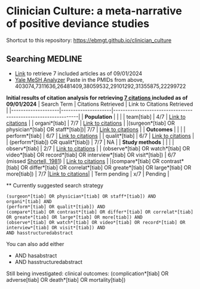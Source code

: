 <h1>Clinician Culture: a meta-narrative of positive deviance studies</h1>

Shortcut to this repository: https://ebmgt.github.io/clinician_culture

## Searching MEDLINE

- [Link](https://pubmed.ncbi.nlm.nih.gov/?term=403074,7311636,26481409,38059532,29101292,31355875,22299722&sort=fauth) to retrieve 7 included articles as of 09/01/2024
- [Yale MeSH Analyzer](https://mesh.med.yale.edu/) Paste in the PMIDs from above, 403074,7311636,26481409,38059532,29101292,31355875,22299722


**Initial results of citation analysis for retrieving [7 citations ](https://pubmed.ncbi.nlm.nih.gov/?term=403074,7311636,26481409,38059532,29101292,31355875,22299722&sort=fauth) included as of 09/01/2024**
| Search Term          | Citations Retrieved | Link to Citations Retrieved                                    |
|--------------------|---------------------|---------------------------------------------------------------|
| **Population**     |                     |  |
| team[tiab]         | 4/7                 | [Link to citations](https://pubmed.ncbi.nlm.nih.gov/?term=%2821403074%2C7311636%2C26481409%2C38059532%2C29101292%2C31355875%2C22299722%29+AND+%28team%5Btiab%5D%29&sort=fauth) |
| organi*[tiab]      | 7/7                 | [Link to citations](https://pubmed.ncbi.nlm.nih.gov/?term=%2821403074%2C7311636%2C26481409%2C38059532%2C29101292%2C31355875%2C22299722%29+AND+%28organi%2A%5Btiab%5D%29&sort=fauth&size=200) |
|(surgeon*[tiab] OR physician*[tiab] OR staff*[tiab])| 7/7 | [Link to citations](https://pubmed.ncbi.nlm.nih.gov/?term=%28surgeon%2A%5Btiab%5D+OR+physician%2A%5Btiab%5D+OR+staff%2A%5Btiab%5D%29+AND+%2821403074%2C7311636%2C26481409%2C38059532%2C29101292%2C31355875%2C22299722%29+AND+%28organi%2A%5Btiab%5D%29&sort=fauth&size=200) | 
| **Outcomes**       |                     |  |
| perform*[tiab]     | 6/7                 | [Link to citations](https://pubmed.ncbi.nlm.nih.gov/?term=%28perform%2A%5Btiab%5D%29+AND+%2821403074%2C7311636%2C26481409%2C38059532%2C29101292%2C31355875%2C22299722%29&sort=fauth&size=200&ac=no) |
| qualit*[tiab]      | 6/7                 | [Link to citations](https://pubmed.ncbi.nlm.nih.gov/?term=%28qualit%2A%5Btiab%5D%29+AND+%2821403074%2C7311636%2C26481409%2C38059532%2C29101292%2C31355875%2C22299722%29&sort=fauth&size=200&ac=no) |
| (perform*[tiab]) OR qualit*[tiab])       | 7/7                 | NA |
| **Study methods**  |                     |  |
| observ*[tiab]      | 2/7                 | [Link to citations](https://pubmed.ncbi.nlm.nih.gov/?term=%28observ%2A%5Btiab%5D%29+AND+%2821403074%2C7311636%2C26481409%2C38059532%2C29101292%2C31355875%2C22299722%29&sort=fauth&size=200&ac=no) |
| (observe*[tiab] OR watch*[tiab] OR video*[tiab] OR record*[tiab] OR interview*[tiab] OR visit*[tiab])       | 6/7<br/>(missed [Shortell, 1981](http://pubmed.gov/7311636))  | [Link to citations](https://pubmed.ncbi.nlm.nih.gov/?term=%28observe%2A%5Btiab%5D+OR+watch%2A%5Btiab%5D+OR+video%2A%5Btiab%5D+OR+record%2A%5Btiab%5D+OR+interview%2A%5Btiab%5D+OR+visit%2A%5Btiab%5D%29%29+AND+(21403074%2C7311636%2C26481409%2C38059532%2C29101292%2C31355875%2C22299722)&sort=fauth) |
|(compare*[tiab] OR contrast*[tiab] OR differ*[tiab] OR correlat*[tiab] OR greate*[tiab] OR large*[tiab] OR more[tiab]) | 7/7 |[Link to citations](https://pubmed.ncbi.nlm.nih.gov/?term=%2821403074%2C7311636%2C26481409%2C38059532%2C29101292%2C31355875%2C22299722%29+AND++%28compare%2A%5Btiab%5D+OR+contrast%2A%5Btiab%5D+OR+differ%2A%5Btiab%5D+OR+correlat%2A%5Btiab%5D+OR+greate%2A%5Btiab%5D+OR+large%2A%5Btiab%5D+OR+more%5Btiab%5D%29&sort=fauth&size=200&ac=no)|
| Term pending       | x/7                 | Pending |

** Currently suggested search strategy
```
(surgeon*[tiab] OR physician*[tiab] OR staff*[tiab]) AND
organi*[tiab] AND 
(perform*[tiab] OR qualit*[tiab]) AND 
(compare*[tiab] OR contrast*[tiab] OR differ*[tiab] OR correlat*[tiab] OR greate*[tiab] OR large*[tiab] OR more[tiab]) AND 
(observe*[tiab] OR watch*[tiab] OR video*[tiab] OR record*[tiab] OR interview*[tiab] OR visit*[tiab]) AND
AND hasstructuredabstract
```
You can also add either
 - AND hasabstract
 - AND hasstructuredabstract

Still being investigated: clinical outcomes:
 (complication*[tiab] OR adverse[tiab] OR death*[tiab] OR mortality[tiab])
